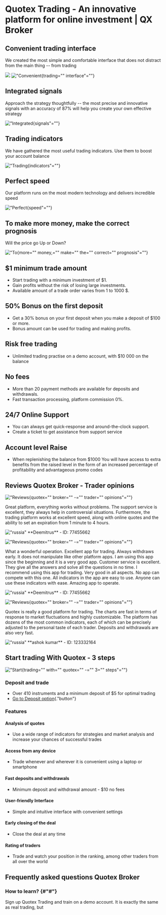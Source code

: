 # Quotex Trading - An innovative platform for online investment \| QX Broker

## Convenient trading interface

We created the most simple and comfortable interface that does not
distract from the main thing -- from trading

[![](https://static.quotex.io/files/3_en/300_250.jpg)](https://traff.sbs/brokerqxlid)
!["Convenient](\%22https://quotex.net.in/wp-content/uploads/2022/03/dignity-1@3x-300x196.png\%22){trading=""
interface"=""}

## Integrated signals

Approach the strategy thoughtfully -- the most precise and innovative
signals with an accuracy of 87% will help you create your own effective
strategy

!["Integrated](\%22https://quotex.net.in/wp-content/uploads/2022/03/dignity-2@3x-300x195.png\%22){signals"=""}

## Trading indicators

We have gathered the most useful trading indicators. Use them to boost
your account balance

!["Trading](\%22https://quotex.net.in/wp-content/uploads/2022/03/dignity-3@3x-300x199.png\%22){indicators"=""}

## Perfect speed

Our platform runs on the most modern technology and delivers incredible
speed

!["Perfect](\%22https://quotex.net.in/wp-content/uploads/2022/03/dignity-4@3x-300x137.png\%22){speed"=""}

## To make more money, make the correct prognosis

Will the price go Up or Down?

!["To](\%22https://quotex.net.in/wp-content/uploads/2022/03/char.svg\%22){more=""
money,="" make="" the="" correct="" prognosis"=""}

## \$1 minimum trade amount

-   Start trading with a minimum investment of \$1.
-   Gain profits without the risk of losing large investments.
-   Available amount of a trade order varies from 1 to 1000 \$.

## 50% Bonus on the first deposit

-   Get a 30% bonus on your first deposit when you make a deposit of
    \$100 or more.
-   Bonus amount can be used for trading and making profits.

## Risk free trading

-   Unlimited trading practise on a demo account, with \$10 000 on the
    balance

## No fees

-   More than 20 payment methods are available for deposits and
    withdrawals.
-   Fast transaction processing, platform commission 0%.

## 24/7 Online Support

-   You can always get quick-response and around-the-clock support.
-   Create a ticket to get assistance from support service

## Account level Raise

-   When replenishing the balance from \$1000 You will have access to
    extra benefits from the raised level in the form of an increased
    percentage of profitability and advantageous promo codes

## Reviews Quotex Broker - Trader opinions

!["Reviews](\%22https://quotex.net.in/wp-content/uploads/2022/03/reviews-appraisals@3x.png\%22){quotex=""
broker="" -="" trader="" opinions"=""}

Great platform, everything works without problems. The support service
is excellent, they always help in controversial situations. Furthermore,
the trading platform works at excellent speed, along with online quotes
and the ability to set an expiration from 1 minute to 4 hours.

!["russia"](\%22https://quotex.net.in/wp-content/uploads/2022/03/russa.svg\%22)
\*\*Deemitrus\*\* - ID: 77455662

!["Reviews](\%22https://quotex.net.in/wp-content/uploads/2022/03/reviews-appraisals@3x.png\%22){quotex=""
broker="" -="" trader="" opinions"=""}

What a wonderful operation. Excellent app for trading. Always withdraws
early. It does not manipulate like other platform apps. I am using this
app since the beginning and it is a very good app. Customer service is
excellent. They give all the answers and solve all the questions in no
time. I recommend using this app for trading. Very good in all aspects.
No app can compete with this one. All indicators in the app are easy to
use. Anyone can use these indicators with ease. Amazing app to operate.

!["russia"](\%22https://quotex.net.in/wp-content/uploads/2022/03/russa.svg\%22)
\*\*Deemitrus\*\* - ID: 77455662

!["Reviews](\%22https://quotex.net.in/wp-content/uploads/2022/03/reviews-appraisals@3x.png\%22){quotex=""
broker="" -="" trader="" opinions"=""}

Quotex is really a good platform for trading. The charts are fast in
terms of response to market fluctuations and highly customizable. The
platform has dozens of the most common indicators, each of which can be
precisely adjusted to the personal taste of each trader. Deposits and
withdrawals are also very fast.

!["russia"](\%22https://quotex.net.in/wp-content/uploads/2022/03/russa.svg\%22)
\*\*ashok kumar\*\* - ID: 123332164

## Start trading With Quotex - 3 steps

!["Start](\%22https://quotex.net.in/wp-content/uploads/2022/03/start-trading-3@3x.png\%22){trading=""
with="" quotex="" -="" 3="" steps"=""}

### Deposit and trade

-   Over 410 instruments and a minimum deposit of \$5 for optimal
    trading
-   [Go to Deposit
    option](\%22https://quotex.net.in/go/po\%22){."button"}

### Features

#### Analysis of quotes

-   Use a wide range of indicators for strategies and market analysis
    and increase your chances of successful trades

#### Access from any device

-   Trade whenever and wherever it is convenient using a laptop or
    smartphone

#### Fast deposits and withdrawals

-   Minimum deposit and withdrawal amount - \$10 no fees

#### User-friendly Interface

-   Simple and intuitive interface with convenient settings

#### Early closing of the deal

-   Close the deal at any time

#### Rating of traders

-   Trade and watch your position in the ranking, among other traders
    from all over the world

## Frequently asked questions Quotex Broker

### How to learn? {#"#"}

Sign up Quotex Trading and train on a demo account. It is exactly the
same as real trading, but

